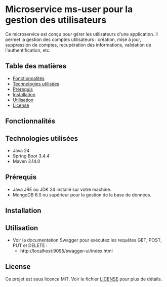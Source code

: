 # Microservice ms-user pour la gestion des utilisateurs

Ce microservice est conçu pour gérer les utilisateurs d'une application. Il permet la gestion des comptes utilisateurs : 
création, mise à jour, suppression de comptes, recupération des informations, validation de l'authentification, etc.

## Table des matières
- [Fonctionnalités](#fonctionnalités)
- [Technologies utilisées](#technologies-utilisées)
- [Prérequis](#prérequis)
- [Installation](#installation)
- [Utilisation](#utilisation)
- [License](#license)

## Fonctionnalités

## Technologies utilisées
- Java 24
- Spring Boot 3.4.4
- Maven 3.14.0

## Prérequis
- Java JRE ou JDK 24 installé sur votre machine.
- MongoDB 6.0 ou supérieur pour la gestion de la base de données.

## Installation

## Utilisation
- Voir la documentation Swagger pour exécutez les requêtes GET, POST, PUT et DELETE :
  - http://localhost:9095/swagger-ui/index.html

## License
Ce projet est sous licence MIT. Voir le fichier [LICENSE](LICENSE) pour plus de détails.